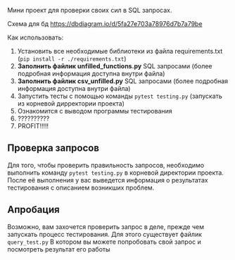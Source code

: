 Мини проект для проверки своих сил в SQL запросах.

Схема для бд https://dbdiagram.io/d/5fa27e703a78976d7b7a79be

Как использовать:
 1. Установить все необходимые библиотеки из файла requirements.txt (`pip install -r ./requirements.txt`)
 2. **Заполнить файлик unfilled_functions.py** SQL запросами (более подробная информация доступна внутри файла)
 2. **Заполнить файлик csv_unfilled.py** SQL запросами (более подробная информация доступна внутри файла)
 3. Запустить тесты с помощью команды `pytest testing.py` (запускать из корневой дирректории проекта)
 4. Ознакомится с выводом программы тестирования
 5. ??????????
 6. PROFIT!!!!!
 
## Проверка запросов
Для того, чтобы проверить правильность запросов, необходимо выполнить команду `pytest testing.py` в корневой
 директории проекта. После её выполнения у вас выведется информация о результатах тестирования с описанием
 возникших проблем.
 
## Апробация
Возможно, вам захочется проверить запрос в деле, прежде чем запускать процесс тестирования. Для этого
существует файлик `query_test.py` В котором вы можете попробовать свой запрос и посмотреть результат его
работы